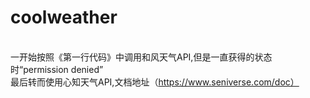 # coolweather
<br>一开始按照《第一行代码》中调用和风天气API,但是一直获得的状态时“permission denied”</br>
最后转而使用心知天气API,文档地址（https://www.seniverse.com/doc）

